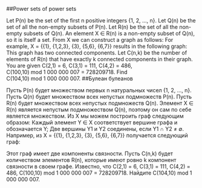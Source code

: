 ##Power sets of power sets

Let P(n) be the set of the first n positive integers {1, 2, ..., n}.
Let Q(n) be the set of all the non-empty subsets of P(n).
Let R(n) be the set of all the non-empty subsets of Q(n).
An element X ∈ R(n) is a non-empty subset of Q(n), so it is itself a set.
From X we can construct a graph as follows:
For example, X = {{1}, {1,2,3}, {3}, {5,6}, {6,7}} results in the following graph:
This graph has two connected components.
Let C(n,k) be the number of elements of R(n) that have exactly k connected components in their graph.
You are given C(2,1) = 6, C(3,1) = 111, C(4,2) = 486, C(100,10) mod 1 000 000 007 = 728209718.
Find C(104,10) mod 1 000 000 007.
##Булеан булеанов

Пусть P(n) будет множеством первых n натуральных чисел {1, 2, ..., n}.
Пусть Q(n) будет множеством всех непустых подмножеств P(n).
Пусть R(n) будет множеством всех непустых подмножеств Q(n).
Элемент X ∈ R(n) является непустым подмножеством Q(n), поэтому он сам по себе является множеством.
Из X мы можем построить граф следующим образом:
Каждый элемент Y ∈ X соответствует вершине графа и обозначается Y;
Две вершины Y1 и Y2 соединены, если Y1 ∩ Y2 ≠ ∅.
Например, из X = {{1}, {1,2,3}, {3}, {5,6}, {6,7}} получается следующий граф:

Этот граф имеет две компоненты связности.
Пусть C(n,k) будет количеством элементов R(n), которые имеют ровно k компонент связности в своем графе.
Известно, что C(2,1) = 6, C(3,1) = 111, C(4,2) = 486, C(100,10) mod 1 000 000 007 = 728209718.
Найдите C(104,10) mod 1 000 000 007.
